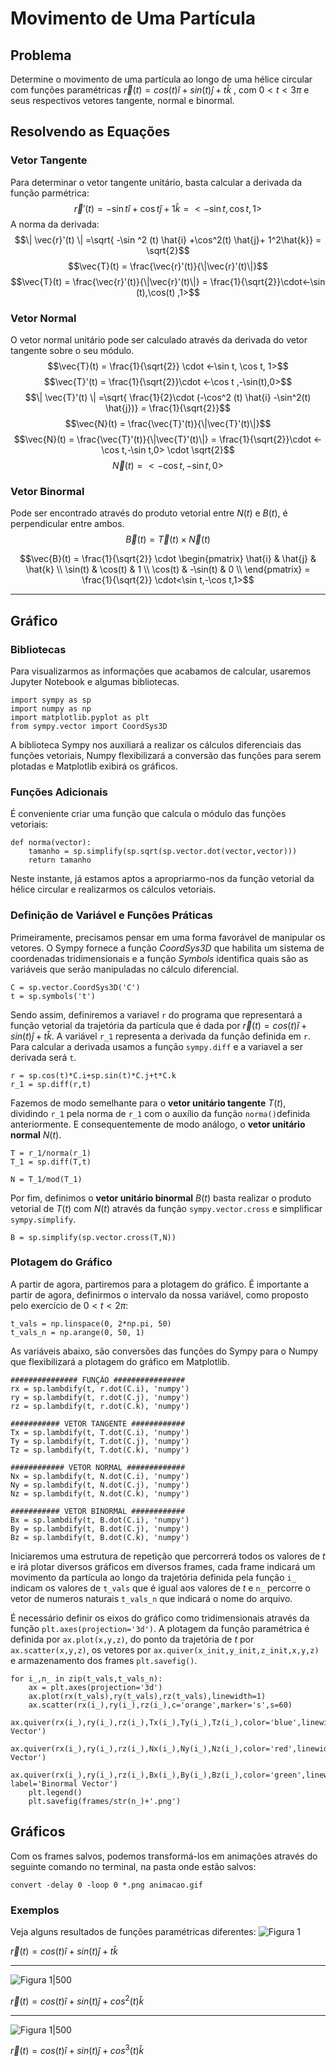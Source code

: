 # Movimento de Uma Partícula
## Problema
Determine o movimento de uma partícula ao longo de uma hélice circular com funções paramétricas $\vec{r}(t) = cos(t) \hat{i} +sin(t) \hat{j}  + t \hat{k}$ , com $0 < t < 3\pi$ e seus respectivos vetores tangente, normal e binormal.

## Resolvendo as Equações
### Vetor Tangente
Para determinar o vetor tangente unitário, basta calcular a derivada da função parmétrica:
$$\vec{r}'(t) = -\sin t \hat{i} +\cos t \hat{j}+ 1\hat{k} = <-\sin t,\cos t, 1>$$
A norma da derivada:
$$\| \vec{r}'(t) \| =\sqrt{ -\sin ^2 (t) \hat{i} +\cos^2(t) \hat{j}+ 1^2\hat{k}} = \sqrt{2}$$
$$\vec{T}(t) = \frac{\vec{r}'(t)}{\|\vec{r}'(t)\|}$$
$$\vec{T}(t) = \frac{\vec{r}'(t)}{\|\vec{r}'(t)\|} = \frac{1}{\sqrt{2}}\cdot<-\sin (t),\cos(t) ,1>$$

### Vetor Normal
O vetor normal unitário pode ser calculado através da derivada do vetor tangente sobre o seu módulo.
$$\vec{T}(t) = \frac{1}{\sqrt{2}} \cdot <-\sin t, \cos t, 1>$$
$$\vec{T}'(t) = \frac{1}{\sqrt{2}}\cdot <-\cos t ,-\sin(t),0>$$
$$\| \vec{T}'(t) \| =\sqrt{ \frac{1}{2}\cdot (-\cos^2 (t) \hat{i} -\sin^2(t) \hat{j})} = \frac{1}{\sqrt{2}}$$
$$\vec{N}(t) = \frac{\vec{T}'(t)}{\|\vec{T}'(t)\|}$$
$$\vec{N}(t) = \frac{\vec{T}'(t)}{\|\vec{T}'(t)\|} = \frac{1}{\sqrt{2}}\cdot <-\cos t,-\sin t,0> \cdot \sqrt{2}$$
$$\vec{N}(t) =<-\cos t,-\sin t,0>$$

### Vetor Binormal
Pode ser encontrado através do produto vetorial entre $N(t)$ e $B(t)$, é perpendicular entre ambos.
$$\vec{B}(t) = \vec{T}(t)\times \vec{N}(t)$$

$$\vec{B}(t) =  \frac{1}{\sqrt{2}} \cdot \begin{pmatrix} 
\hat{i} & \hat{j} & \hat{k} \\ 
\sin(t) & \cos(t) & 1 \\
\cos(t) & -\sin(t) & 0 \\
\end{pmatrix} = \frac{1}{\sqrt{2}} \cdot<\sin t,-\cos t,1>$$



---
## Gráfico
### Bibliotecas
Para visualizarmos as informações que acabamos de calcular, usaremos Jupyter Notebook e algumas bibliotecas.
```
import sympy as sp
import numpy as np
import matplotlib.pyplot as plt
from sympy.vector import CoordSys3D
```

A biblioteca Sympy nos auxiliará a realizar os cálculos diferenciais das funções vetoriais, Numpy flexibilizará a conversão das funções para serem plotadas e Matplotlib exibirá os gráficos.

### Funções Adicionais
É conveniente criar uma função que calcula o módulo das funções vetoriais:
```
def norma(vector):
    tamanho = sp.simplify(sp.sqrt(sp.vector.dot(vector,vector)))
    return tamanho
```

Neste instante, já estamos aptos a apropriarmo-nos da função vetorial da hélice circular e realizarmos os cálculos vetoriais.

### Definição de Variável e Funções Práticas
Primeiramente, precisamos pensar em uma forma favorável de manipular os vetores. O Sympy fornece a função _CoordSys3D_ que habilita um sistema de coordenadas tridimensionais e a função _Symbols_ identifica quais são as variáveis que serão manipuladas no cálculo diferencial.
```
C = sp.vector.CoordSys3D('C')
t = sp.symbols('t')
```

Sendo assim, definiremos a variavel ```r``` do programa que representará a função vetorial da trajetória da partícula que é dada por $\vec{r}(t) = cos(t) \hat{i} +sin(t) \hat{j}  + t \hat{k}$.  A variável ```r_1``` representa a derivada da função definida em ```r```. Para calcular a derivada usamos a função ```sympy.diff``` e a variavel a ser derivada será ```t```.  
```
r = sp.cos(t)*C.i+sp.sin(t)*C.j+t*C.k
r_1 = sp.diff(r,t)
```

Fazemos de modo semelhante para o **vetor unitário tangente** $T(t)$, dividindo ```r_1``` pela norma de ```r_1``` com o auxílio da função ```norma()```definida anteriormente. E consequentemente de modo análogo, o **vetor unitário normal** $N(t)$.
```
T = r_1/norma(r_1)
T_1 = sp.diff(T,t)

N = T_1/mod(T_1)
```

Por fim, definimos o **vetor unitário binormal** $B(t)$ basta realizar o produto vetorial de $T(t)$ com $N(t)$ através da função ```sympy.vector.cross``` e simplificar ```sympy.simplify```.
```
B = sp.simplify(sp.vector.cross(T,N))
```

### Plotagem do Gráfico
A partir de agora, partiremos para a plotagem do gráfico. É importante a partir de agora, definirmos o intervalo da nossa variável, como proposto pelo exercício de $0 < t < 2 \pi$:
```
t_vals = np.linspace(0, 2*np.pi, 50)
t_vals_n = np.arange(0, 50, 1)
```

As variáveis abaixo, são conversões das funções do Sympy para o Numpy que flexibilizará a plotagem do gráfico em Matplotlib.
```
############### FUNÇÃO ################
rx = sp.lambdify(t, r.dot(C.i), 'numpy')
ry = sp.lambdify(t, r.dot(C.j), 'numpy')
rz = sp.lambdify(t, r.dot(C.k), 'numpy')

########### VETOR TANGENTE ############
Tx = sp.lambdify(t, T.dot(C.i), 'numpy')
Ty = sp.lambdify(t, T.dot(C.j), 'numpy')
Tz = sp.lambdify(t, T.dot(C.k), 'numpy')

############ VETOR NORMAL #############
Nx = sp.lambdify(t, N.dot(C.i), 'numpy')
Ny = sp.lambdify(t, N.dot(C.j), 'numpy')
Nz = sp.lambdify(t, N.dot(C.k), 'numpy')

########### VETOR BINORMAL ############
Bx = sp.lambdify(t, B.dot(C.i), 'numpy')
By = sp.lambdify(t, B.dot(C.j), 'numpy')
Bz = sp.lambdify(t, B.dot(C.k), 'numpy')
```

Iniciaremos uma estrutura de repetição que percorrerá todos os valores de $t$ e irá plotar diversos gráficos em diversos frames, cada frame indicará um movimento da partícula ao longo da trajetória definida pela função ```i_``` indicam os valores de ```t_vals``` que é igual aos valores de $t$ e ```n_``` percorre o vetor de numeros naturais ```t_vals_n``` que indicará o nome do arquivo.

É necessário definir os eixos do gráfico como tridimensionais através da função ```plt.axes(projection='3d')```. A plotagem da função paramétrica é definida por ```ax.plot(x,y,z)```, do ponto da trajetória de $t$ por ```ax.scatter(x,y,z)```, os vetores por ```ax.quiver(x_init,y_init,z_init,x,y,z)``` e armazenamento dos frames ```plt.savefig()```.


```
for i_,n_ in zip(t_vals,t_vals_n):
    ax = plt.axes(projection='3d')
    ax.plot(rx(t_vals),ry(t_vals),rz(t_vals),linewidth=1)
    ax.scatter(rx(i_),ry(i_),rz(i_),c='orange',marker='s',s=60)
    ax.quiver(rx(i_),ry(i_),rz(i_),Tx(i_),Ty(i_),Tz(i_),color='blue',linewidth=1.2,label='Tangent Vector')
    ax.quiver(rx(i_),ry(i_),rz(i_),Nx(i_),Ny(i_),Nz(i_),color='red',linewidth=1.2,label='Normal Vector')
    ax.quiver(rx(i_),ry(i_),rz(i_),Bx(i_),By(i_),Bz(i_),color='green',linewidth=1.2, label='Binormal Vector')
    plt.legend()
    plt.savefig(frames/str(n_)+'.png')
```

## Gráficos
Com os frames salvos, podemos transformá-los em animações através do seguinte comando no terminal, na pasta onde estão salvos:

```
convert -delay 0 -loop 0 *.png animacao.gif
```
### Exemplos
Veja alguns resultados de funções paramétricas diferentes:
![Figura 1](../images/trajetoria_(1).gif)

$\vec{r}(t) = cos(t) \hat{i} + sin(t) \hat{j} + t \hat{k}$
 
 ---
 
![Figura 1|500](../images/trajetoria_(2).gif)

$\vec{r}(t) = cos(t) \hat{i} + sin(t) \hat{j} + cos^2(t) \hat{k}$

---
![Figura 1|500](../images/trajetoria_(3).gif)

$\vec{r}(t) = cos(t) \hat{i} + sin(t) \hat{j} + cos^3(t) \hat{k}$
